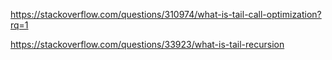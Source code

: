 

https://stackoverflow.com/questions/310974/what-is-tail-call-optimization?rq=1


https://stackoverflow.com/questions/33923/what-is-tail-recursion

